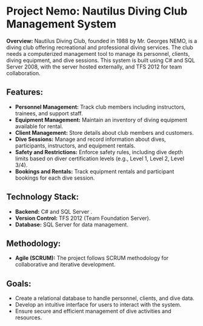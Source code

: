 # Project Nemo: Nautilus Diving Club Management System

**Overview:**
Nautilus Diving Club, founded in 1988 by Mr. Georges NEMO, is a diving club offering recreational and professional diving services. The club needs a computerized management tool to manage its personnel, clients, diving equipment, and dive sessions. This system is built using C# and SQL Server 2008, with the server hosted externally, and TFS 2012 for team collaboration.

## Features:
- **Personnel Management:** Track club members including instructors, trainees, and support staff.
- **Equipment Management:** Maintain an inventory of diving equipment available for rental.
- **Client Management:** Store details about club members and customers.
- **Dive Sessions:** Manage and record information about dives, participants, instructors, and equipment rentals.
- **Safety and Restrictions:** Enforce safety rules, including dive depth limits based on diver certification levels (e.g., Level 1, Level 2, Level 3/4).
- **Bookings and Rentals:** Track equipment rentals and participant bookings for each dive session.

## Technology Stack:
- **Backend:** C# and SQL Server .
- **Version Control:** TFS 2012 (Team Foundation Server).
- **Database:** SQL Server for data management.

## Methodology:
- **Agile (SCRUM):** The project follows SCRUM methodology for collaborative and iterative development.

## Goals:
- Create a relational database to handle personnel, clients, and dive data.
- Develop an intuitive interface for users to interact with the system.
- Ensure secure and efficient management of dive activities and resources.
